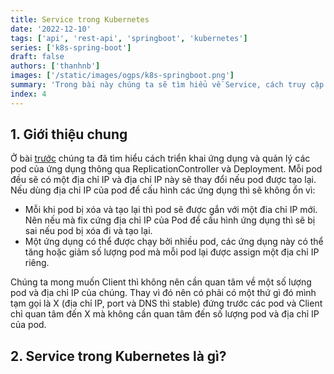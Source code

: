 ```yaml
---
title: Service trong Kubernetes
date: '2022-12-10'
tags: ['api', 'rest-api', 'springboot', 'kubernetes']
series: ['k8s-spring-boot']
draft: false
authors: ['thanhnb']
images: ['/static/images/ogps/k8s-springboot.png']
summary: 'Trong bài này chúng ta sẽ tìm hiểu về Service, cách truy cập ứng dụng từ bên ngoài cụm Kubernetes và cách các ứng dụng kết nối, liên lạc với nhau bên trong cụm Kubernetes.'
index: 4
---
```


<TOCInline toc={props.toc} asDisclosure />

## 1. Giới thiệu chung

Ở bài [trước](/courses/k8s-spring-boot/quan-ly-pod-voi-replicationController-deployment) chúng ta đã tìm hiểu cách triển khai ứng dụng và quản lý các pod của ứng dụng thông qua ReplicationController và Deployment. Mỗi pod đều sẽ có một địa chỉ IP và địa chỉ IP này sẽ thay đổi nếu pod được tạo lại. Nếu dùng địa chỉ IP của pod để cấu hình các ứng dụng thì sẽ không ổn vì:

- Mỗi khi pod bị xóa và tạo lại thì pod sẽ được gắn với một đia chỉ IP mới. Nên nếu mà fix cứng địa chỉ IP của Pod để cấu hình ứng dụng thì sẽ bị sai nếu pod bị xóa đi và tạo lại.
- Một ứng dụng có thể được chạy bởi nhiều pod, các ứng dụng này có thể tăng hoặc giảm số lượng pod mà mỗi pod lại được assign một địa chỉ IP riêng.

Chúng ta mong muốn Client thì không nên cần quan tâm về một số lượng pod và địa chỉ IP của chúng. Thay vì đó nên có phải có một thứ gì đó mình tạm gọi là X (địa chỉ IP, port và DNS thì stable) đứng trước các pod và Client chỉ quan tâm đến X mà không cần quan tâm đến số lượng pod và địa chỉ IP của pod.

## 2. Service trong Kubernetes là gì?
